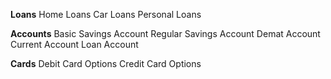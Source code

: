 **Loans**
Home Loans
Car Loans
Personal Loans

**Accounts**
Basic Savings Account
Regular Savings Account
Demat Account
Current Account
Loan Account

**Cards**
Debit Card Options
Credit Card Options
